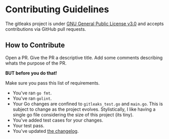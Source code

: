 # Contributing Guidelines

The gitleaks project is under [GNU General Public License v3.0](LICENSE.md) and accepts
contributions via GitHub pull requests.

## How to Contribute

Open a PR. Give the PR a descriptive title. Add some comments describing whats the purpose of the PR.

__BUT before you do that!__

Make sure you pass this list of requirements.

- You've ran `go fmt`.
- You've ran `golint`.
- Your Go changes are confined to `gitleaks_test.go` and `main.go`. This is subject to change as the project evolves. Stylistically, I like having a single go file considering the size of this project (its tiny).
- You've added test cases for your changes.
- Your test pass.
- You've updated [the changelog](CHANGELOG.md).

